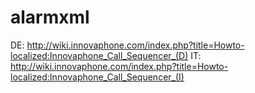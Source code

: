 # alarmxml
DE: http://wiki.innovaphone.com/index.php?title=Howto-localized:Innovaphone_Call_Sequencer_(D)
IT: http://wiki.innovaphone.com/index.php?title=Howto-localized:Innovaphone_Call_Sequencer_(I)